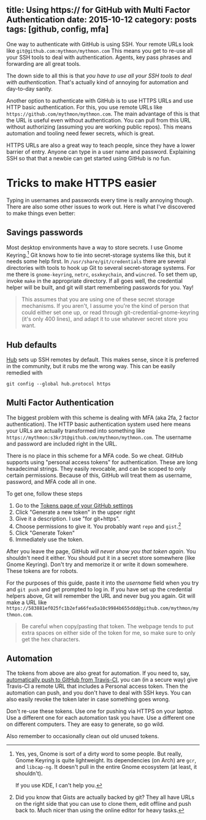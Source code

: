 title: Using https:// for GitHub with Multi Factor Authentication
date: 2015-10-12
category: posts
tags: [github, config, mfa]
---

One way to authenticate with GitHub is using SSH. Your remote URLs look like
`git@github.com:mythmon/mythmon.com`  This means you get to re-use all your SSH
tools to deal with authentication. Agents, key pass phrases and forwarding are
all great tools.

The down side to all this is that *you have to use all your SSH tools to deal
with authentication*. That's actually kind of annoying for automation and
day-to-day sanity.

Another option to authenticate with GitHub is to use HTTPS URLs and use HTTP
basic authentication. For this, you use remote URLs like
`https://github.com/mythmon/mythmon.com`. The main advantage of this is that
the URL is useful even without authentication. You can pull from this URL
without authorizing (assuming you are working public repos). This means
automation and tooling need fewer secrets, which is great.

HTTPS URLs are also a great way to teach people, since they have a lower barrier
of entry. Anyone can type in a user name and password. Explaining SSH so that
that a newbie can get started using GitHub is no fun.

# Tricks to make HTTPS easier

Typing in usernames and passwords every time is really annoying though. There
are also some other issues to work out. Here is what I've discovered to make
things even better:

## Savings passwords

Most desktop environments have a way to store secrets. I use Gnome Keyring.[^1]
Git knows how to tie into secret-storage systems like this, but it needs some
help first. In `/usr/share/git/credentials` there are several directories with
tools to hook up Git to several secret-storage systems. For me there is
`gnome-keyring`, `netrc`, `osxkeychain`, and `wincred`. To set them up, invoke
`make` in the appropriate directory. If all goes well, the credential helper
will be built, and git will start remembering passwords for you. Yay!

> This assumes that you are using one of these secret storage mechanisms. If you
> aren't, I assume you're the kind of person that could either set one up, or
> read through git-credential-gnome-keyring (it's only 400 lines), and adapt
> it to use whatever secret store you want.

[^1]:
    Yes, yes, Gnome is sort of a dirty word to some people. But really,
    Gnome Keyring is quite lightweight. Its dependencies (on Arch) are `gcr`,
    and `libcap-ng`. It doesn't pull in the entire Gnome ecosystem (at least,
    it shouldn't).

    If you use KDE, I can't help you.


## Hub defaults

[Hub][] sets up SSH remotes by default. This makes sense, since it is preferred
in the community, but it rubs me the wrong way. This can be easily remedied with

```
git config --global hub.protocol https
```

[Hub]: https://github.com/github/hub

## Multi Factor Authentication

The biggest problem with this scheme is dealing with MFA (aka 2fa, 2 factor
authentication). The HTTP basic authentication system used here means your URLs
are actually transformed into something like
`https://mythmon:s3kr3t@github.com/mythmon/mythmon.com`. The username and
password are included right in the URL.

There is no place in this scheme for a MFA code. So we cheat. GitHub supports
using "personal access tokens" for authentication. These are long hexadecimal
strings. They easily revocable, and can be scoped to only certain permissions.
Because of this, GitHub will treat them as username, password, and MFA code all
in one.

To get one, follow these steps

1. Go to the [Tokens page of your GitHub settings][tokens]
2. Click "Generate a new token" in the upper right
3. Give it a description. I use "for git+https".
4. Choose permissions to give it. You probably want `repo` and `gist`.[^2]
5. Click "Generate Token"
6. Immediately use the token.

[^2]:
    Did you know that Gists are actually backed by git? They all have URLs on
    the right side that you can use to clone them, edit offline and push back
    to. Much nicer than using the online editor for heavy tasks.

After you leave the page, GitHub *will never show you that token again*.  You
shouldn't need it either. You should put it in a secret store somewhere (like
Gnome Keyring). Don't try and memorize it or write it down somewhere.  These
tokens are for robots.

For the purposes of this guide, paste it into the *username* field when you try
and `git push` and get prompted to log in. If you have set up the credential
helpers above, Git will remember the URL and never bug you again. Git will make
a URL like
`https://583881ef025fc1b2efa66fea5a10c9984b655ddd@github.com/mythmon/mythmon.com`.

> Be careful when copy/pasting that token. The webpage tends to put extra spaces
> on either side of the token for me, so make sure to only get the hex
> characters.

[tokens]: https://github.com/settings/tokens

## Automation

The tokens from above are also great for automation. If you need to, say,
[automatically push to GitHub from Travis-CI][blog-automation], you can (in a
secure way) give Travis-CI a remote URL that includes a Personal access token.
Then the automation can push, and you don't have to deal with SSH keys. You can
also easily revoke the token later in case something goes wrong.

Don't re-use these tokens. Use one for pushing via HTTPS on your laptop. Use a
different one for each automation task you have. Use a different one on
different computers. They are easy to generate, so go wild.

Also remember to occasionally clean out old unused tokens.

[blog-automation]: /posts/2014-09-01-github-pages-travis.html
